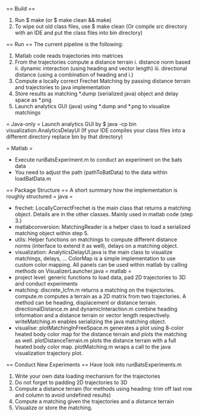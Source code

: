 == Build ==
1. Run
    $ make (or $ make clean && make)
2. To wipe out old class files, use 
    $ make clean
(Or compile src directory with an IDE and put the class files into bin
directory)

== Run ==
The current pipeline is the following:

1. Matlab code reads trajectories into matrices
2. From the trajectories compute a distance terrain
    i. distance norm based
    ii. dynamic interaction (using heading and vector length)
    iii. directional distance (using a combination of heading and i.)
3. Compute a locally correct Frechet Matching by passing distance terrain
   and trajectories to java implementation
4. Store results as matching *.dump (serialized java) object and delay space as
*.png
5. Launch analytics GUI (java) using *.dump and *.png to visualize matchings
   
= Java-only =
Launch analytics GUI by
   $ java -cp bin visualization.AnalyticsDelayUI
(If your IDE compiles your class files into a different directory replace bin
by that directory)

= Matlab =
- Execute runBatsExperiment.m to conduct an experiment on the bats data
- You need to adjust the path (pathToBatData) to the data within loadBatData.m

== Package Structure ==
A short summary how the implementation is roughly structured
= java =
- frechet: LocallyCorrectFrechet is the main class that returns a matching
  object. Details are in the other classes. Mainly used in matlab code (step
  3.)
- matlabconversion: MatchingReader is a helper class to load a serialized
  matching object within step 5.
- utils: Helper functions on matchings to compute different distance norms
  (interface to extend it as well), delays on a matching object.
- visualization: AnalyticsDelayUI.java is the main class to visualize
  matchings, delays, ... ColorMap is a simple implementation to use custom
  color mapping. All panels can be used within matlab by calling methods on
  VisualizerLauncher.java
= matlab =
- project level: generic functions to load data, pad 2D trajectories to 3D
  and conduct experiments
- matching: discrete_lcfm.m returns a matching on the trajectories.
  compute<method>.m computes a terrain as a 2D matrix
  from two trajectories. A method can be heading, displacement or distance
  terrain. directionalDistance.m and dynamicInteraction.m combine heading
  information and a distance terrain or vector length respectively.
  writeMatching.m enables serializing the java matching object.
- visualise: plotMatchingInFreeSpace.m generates a plot using 8-color heated
  body color map for the distance terrain and plots the matching as well.
  plotDistanceTerrain.m plots the distance terrain with a full heated body
  color map. plotMatching.m wraps a call to the java visualization trajectory
  plot.

== Conduct New Experiments ==
Have look into runBatsExperiments.m
1. Write your own data loading mechanism for the trajectories
2. Do not forget to padding 2D trajectories to 3D
3. Compute a distance terrain (for methods using heading: trim off last row and
column to avoid undefined results)
4. Compute a matching given the trajectories and a distance terrain
5. Visualize or store the matching.

